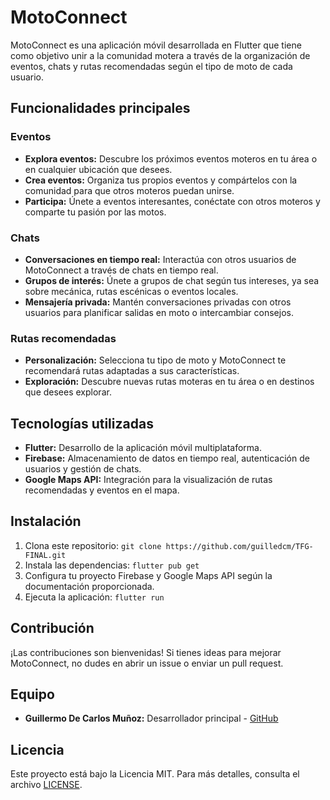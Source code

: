 # MotoConnect

MotoConnect es una aplicación móvil desarrollada en Flutter que tiene como objetivo unir a la comunidad motera a través de la organización de eventos, chats y rutas recomendadas según el tipo de moto de cada usuario.

## Funcionalidades principales

### Eventos
- **Explora eventos:** Descubre los próximos eventos moteros en tu área o en cualquier ubicación que desees.
- **Crea eventos:** Organiza tus propios eventos y compártelos con la comunidad para que otros moteros puedan unirse.
- **Participa:** Únete a eventos interesantes, conéctate con otros moteros y comparte tu pasión por las motos.

### Chats
- **Conversaciones en tiempo real:** Interactúa con otros usuarios de MotoConnect a través de chats en tiempo real.
- **Grupos de interés:** Únete a grupos de chat según tus intereses, ya sea sobre mecánica, rutas escénicas o eventos locales.
- **Mensajería privada:** Mantén conversaciones privadas con otros usuarios para planificar salidas en moto o intercambiar consejos.

### Rutas recomendadas
- **Personalización:** Selecciona tu tipo de moto y MotoConnect te recomendará rutas adaptadas a sus características.
- **Exploración:** Descubre nuevas rutas moteras en tu área o en destinos que desees explorar.

## Tecnologías utilizadas

- **Flutter:** Desarrollo de la aplicación móvil multiplataforma.
- **Firebase:** Almacenamiento de datos en tiempo real, autenticación de usuarios y gestión de chats.
- **Google Maps API:** Integración para la visualización de rutas recomendadas y eventos en el mapa.

## Instalación

1. Clona este repositorio: `git clone https://github.com/guilledcm/TFG-FINAL.git`
2. Instala las dependencias: `flutter pub get`
3. Configura tu proyecto Firebase y Google Maps API según la documentación proporcionada.
4. Ejecuta la aplicación: `flutter run`

## Contribución

¡Las contribuciones son bienvenidas! Si tienes ideas para mejorar MotoConnect, no dudes en abrir un issue o enviar un pull request.

## Equipo

- **Guillermo De Carlos Muñoz:** Desarrollador principal - [GitHub](https://github.com/guilledcm)

## Licencia

Este proyecto está bajo la Licencia MIT. Para más detalles, consulta el archivo [LICENSE](LICENSE).
